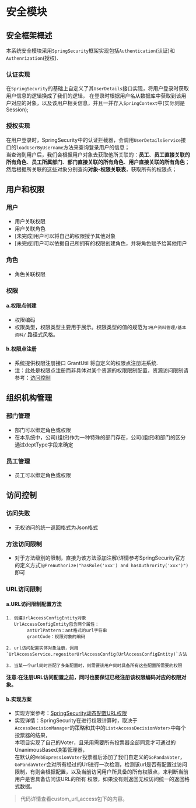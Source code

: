 # 安全模块

## 安全框架概述
本系统安全模块采用`SpringSecurity`框架实现包括`Authentication`(认证)和`Authenrization`(授权).
### 认证实现
在`SpringSecurity`的基础上自定义了其`UserDetails`接口实现，将用户登录时获取用户信息的逻辑换成了我们的逻辑，
在登录时根据用户名从数据库中获取到该用户对应的对象，以及该用户相关信息，并且一并存入`SpringContext`中(实际则是Session);

###  授权实现
在用户登录时，SpringSecurity中的认证拦截器，会调用`UserDetailsService`接口的`loadUserByUsername`方法来查询登录用户的信息；   
当查询到用户后，我们会根据用户对象去获取他所关联的：**员工**、**员工直接关联的所有角色**、**员工所属部门**、**部门直接关联的所有角色**、**用户直接关联的所有角色**；  
然后根据所关联的这些对象分别查询**对象-权限关联表**，获取所有的权限点；  

## <a name="用户和权限">用户和权限</a>
### 用户
- 用户关联权限
- 用户关联角色
- [未完成]用户可以将自己的权限授予其他对象
- [未完成]用户可以依据自己所拥有的权限创建角色，并将角色赋予给其他用户

### 角色
- 角色关联权限 	

### 权限
#### a.权限点创建
- 权限编码
- 权限类型，权限类型主要用于展示。权限类型的值的规范为:```用户资料管理/基本资料/``` 路径式风格。

#### b.权限点注册
- 系统提供权限注册接口 GrantUtil 将自定义的权限点注册进系统.
- 注：此处是权限点注册而非具体对某个资源的权限限制配置，资源访问限制请参考：<a href="#访问控制">访问控制</a>

## <a name="组织机构管理">组织机构管理</a>
### 部门管理
- 部门可以绑定角色或权限
- 在本系统中，公司(组织)作为一种特殊的部门存在，公司(组织)和部门的区分通过deptType字段来确定

### 员工管理
- 员工可以绑定角色或权限

## <a name="访问控制">访问控制</a>
### 访问失败
- 无权访问的统一返回格式为Json格式

### 方法访问限制
- 对于方法级别的限制，直接为该方法添加注解(详情参考SpringSecurity官方的定义方式)`@PreAuthorize("hasRole('xxx') and hasAuthrority('xxx')")`即可

### URL访问限制

#### a.URL访问限制配置方法

	1. 创建UrlAccessConfigEntity对象
	   UrlAccessConfigEntity包含两个属性：
			antUrlPattern：ant格式的url字符串
			grantCode：权限对象的编码
			
	2. url访问配置实体对象注册，调用`UrlAccessService.regesiterUrlAccessConfig(UrlAccessConfigEntity)`方法
	
	3. 当某一个url同时匹配了多条配置时，则需要该用户同时具备所有这些配置所需要的权限
	
**注意:在注册URL访问配置之前，同时也要保证已经注册该权限编码对应的权限对象。**
#### b.实现方案
- 实现方案参考：[SpringSecurity动态配置URL权限](https://www.cnblogs.com/xiaoqi/p/spring-security-rabc.html)
- 实现详情：SpringSecurity在进行权限计算时，取决于`AccessDecisionManager`的策略和其中的`List<AccessDecisionVoter>`中每个投票器的结果，  
	本项目实现了自己的Voter，且采用需要所有投票器全部同意才可通过的UnanimousBased决策管理器，  
	在默认的`WebExpressionVoter`投票器后添加了我们自定义的`GoPandaVoter`，  
	`GoPandaVoter`会对所有经过的Url进行一次检测，检测该url是否有配置过访问限制，有则会根据配置，以及当前访问用户所具备的所有权限点，来判断当前用户是否具备访问该URL的所有
	权限，如果没有则返回无权访问统一的返回格式数据。
>代码详情查看custom_url_access包下的内容。


